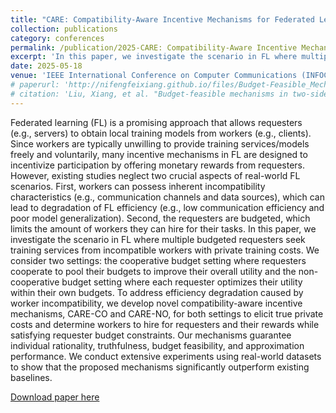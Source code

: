 ```yaml
---
title: "CARE: Compatibility-Aware Incentive Mechanisms for Federated Learning with Budgeted Requesters"
collection: publications
category: conferences
permalink: /publication/2025-CARE: Compatibility-Aware Incentive Mechanisms for Federated Learning with Budgeted Requesters
excerpt: 'In this paper, we investigate the scenario in FL where multiple budgeted requesters seek training services from incompatible workers with private training costs.'
date: 2025-05-18
venue: 'IEEE International Conference on Computer Communications (INFOCOM-2025)'
# paperurl: 'http://nifengfeixiang.github.io/files/Budget-Feasible_Mechanisms_in_Two-Sided_Crowdsensing_Markets_Truthfulness_Fairness_and_Efficiency.pdf'
# citation: 'Liu, Xiang, et al. "Budget-feasible mechanisms in two-sided crowdsensing markets: Truthfulness, fairness, and efficiency." IEEE Transactions on Mobile Computing (2022).'
---
```


Federated learning (FL) is a promising approach that allows requesters (e.g., servers) to obtain local training models from workers (e.g., clients). Since workers are typically unwilling to provide training services/models freely and voluntarily, many incentive mechanisms in FL are designed to incentivize participation by offering monetary rewards from requesters. However, existing studies neglect two crucial aspects of real-world FL scenarios. First, workers can possess inherent incompatibility characteristics (e.g., communication channels and data sources), which can lead to degradation of FL efficiency (e.g., low communication efficiency and poor model generalization). Second, the requesters are budgeted, which limits the amount of workers they can hire for their tasks. In this paper, we investigate the scenario in FL where multiple budgeted requesters seek training services from incompatible workers with private training costs. We consider two settings: the cooperative budget setting where requesters cooperate to pool their budgets to improve their overall utility and the non-cooperative budget setting where each requester optimizes their utility within their own budgets. To address efficiency degradation caused by worker incompatibility, we develop novel compatibility-aware incentive mechanisms, CARE-CO and CARE-NO, for both settings to elicit true private costs and determine workers to hire for requesters and their rewards while satisfying requester budget constraints. Our mechanisms guarantee individual rationality, truthfulness, budget feasibility, and approximation performance. We conduct extensive experiments using real-world datasets to show that the proposed mechanisms significantly outperform existing baselines.

[Download paper here](http://nifengfeixiang.github.io/files/INFOCOM25_Compatibility_Aware_Incentive_Mechanisms_for_Federated_Learning_with_Budgeted_Requesters.pdf)

<!-- Recommended citation: Liu, X., Chan, H., Li, M., Wu, W., & Zhao, Y. (2023). Budget-feasible Mechanisms for Proportionally Selecting Agents from Groups. Artificial Intelligence, 103975. -->